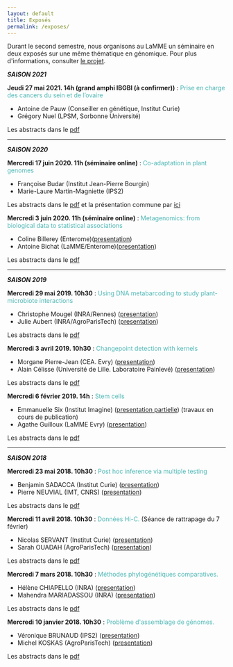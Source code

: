 ```yaml
---
layout: default
title: Exposés
permalink: /exposes/
---
```


Durant le second semestre, nous organisons au LaMME un séminaire en deux exposés sur une même thématique en génomique. Pour plus d'informations, consulter [le projet](projet.md).


***SAISON 2021***

**Jeudi 27 mai 2021. 14h (grand amphi IBGBI (à confirmer))** : <span style="color:rgb(75, 182, 180)">Prise en charge des cancers du sein et de l’ovaire</span>
- Antoine de Pauw (Conseiller en génétique, Institut Curie)
- Grégory Nuel (LPSM, Sorbonne Université)

Les abstracts dans le [pdf](ABSTRACT/17_mai2021.pdf)


***

***SAISON 2020***

**Mercredi 17 juin 2020. 11h (séminaire online)** : <span style="color:rgb(75, 182, 180)">Co-adaptation in plant genomes</span>
- Françoise Budar (Institut Jean-Pierre Bourgin)
- Marie-Laure Martin-Magniette (IPS2)

Les abstracts dans le [pdf](ABSTRACT/9_17juin2020.pdf) et la présentation commune par [ici](budar_martinMagniette.pdf)

**Mercredi 3 juin 2020. 11h (séminaire online)** : <span style="color:rgb(75, 182, 180)">Metagenomics: from biological data to statistical associations</span>
- Coline Billerey (Enterome)([presentation](billerey.pdf))
- Antoine Bichat (LaMME/Enterome)([presentation](https://abichat.github.io/talks/hierarchicalcorrection_lamme/#1))

Les abstracts dans le [pdf](ABSTRACT/8_3juin2020.pdf)

***

***SAISON 2019***

**Mercredi 29 mai 2019. 10h30** : <span style="color:rgb(75, 182, 180)">Using DNA metabarcoding to study plant-microbiote interactions</span>
- Christophe Mougel (INRA/Rennes) ([presentation](mougel.pdf))
- Julie Aubert (INRA/AgroParisTech) ([presentation](aubert.pdf))

Les abstracts dans le [pdf](ABSTRACT/7_29mai2019.pdf)

**Mercredi 3 avril 2019. 10h30** : <span style="color:rgb(75, 182, 180)">Changepoint detection with kernels</span>
- Morgane Pierre-Jean (CEA. Evry) ([presentation](pierrejean.pdf))
- Alain Célisse (Université de Lille. Laboratoire Painlevé) ([presentation](celisse.pdf))

Les abstracts dans le [pdf](ABSTRACT/6_3avril2019.pdf)

**Mercredi 6 février 2019. 14h** : <span style="color:rgb(75, 182, 180)">Stem cells</span>
- Emmanuelle Six (Institut Imagine) ([presentation partielle](six.pdf)) (travaux en cours de publication)
- Agathe Guilloux (LaMME Evry) ([presentation](guilloux.pdf))

Les abstracts dans le [pdf](ABSTRACT/5_6fevrier2019.pdf)

***

***SAISON 2018***

**Mercredi 23 mai 2018. 10h30** : <span style="color:rgb(75, 182, 180)">Post hoc inference via multiple testing</span>
- Benjamin SADACCA (Institut Curie) ([presentation](sadacca.pdf))
- Pierre NEUVIAL (IMT, CNRS) ([presentation](neuvial.pdf))

Les abstracts dans le [pdf](ABSTRACT/4_23mai.pdf)

**Mercredi 11 avril 2018. 10h30** : <span style="color:rgb(75, 182, 180)">Données Hi-C.</span> (Séance de rattrapage du 7 février)
- Nicolas SERVANT (Institut Curie) ([presentation](servant.pdf))
- Sarah OUADAH (AgroParisTech) ([presentation](ouadah.pdf))

Les abstracts dans le [pdf](ABSTRACT/2_11avril.pdf)

**Mercredi 7 mars 2018. 10h30** : <span style="color:rgb(75, 182, 180)">Méthodes phylogénétiques comparatives.</span>
- Hélène CHIAPELLO (INRA) ([presentation](chiapello_mariadassou.pdf))
- Mahendra MARIADASSOU (INRA) ([presentation](chiapello_mariadassou.pdf))

Les abstracts dans le [pdf](ABSTRACT/3_7mars.pdf)

**Mercredi 10 janvier 2018. 10h30** : <span style="color:rgb(75, 182, 180)">Problème d'assemblage de génomes.</span>
- Véronique BRUNAUD (IPS2) ([presentation](brunaud.pdf))
- Michel KOSKAS (AgroParisTech) ([presentation](koskas.pdf))

Les abstracts dans le [pdf](ABSTRACT/1_10janvier.pdf)
